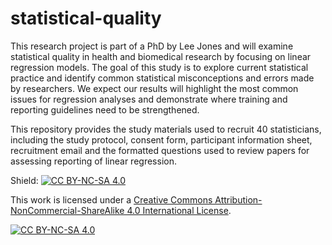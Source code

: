# statistical-quality

This research project is part of a PhD by Lee Jones and will examine statistical quality in health and biomedical research by focusing on linear regression models. The goal of this study is to explore current statistical practice and identify common statistical misconceptions and errors made by researchers. We expect our results will highlight the most common issues for regression analyses and demonstrate where training and reporting guidelines need to be strengthened. 

This repository provides the study materials used to recruit 40 statisticians, including the study protocol, consent form, participant information sheet, recruitment email and the formatted questions used to review papers for assessing reporting of linear regression.

Shield: [![CC BY-NC-SA 4.0][cc-by-nc-sa-shield]][cc-by-nc-sa]

This work is licensed under a
[Creative Commons Attribution-NonCommercial-ShareAlike 4.0 International License][cc-by-nc-sa].

[![CC BY-NC-SA 4.0][cc-by-nc-sa-image]][cc-by-nc-sa]

[cc-by-nc-sa]: http://creativecommons.org/licenses/by-nc-sa/4.0/
[cc-by-nc-sa-image]: https://licensebuttons.net/l/by-nc-sa/4.0/88x31.png
[cc-by-nc-sa-shield]: https://img.shields.io/badge/License-CC%20BY--NC--SA%204.0-lightgrey.svg
